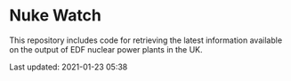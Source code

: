 # Nuke Watch

This repository includes code for retrieving the latest information available on the output of EDF nuclear power plants in the UK.

Last updated: 2021-01-23 05:38